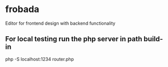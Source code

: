 # frobada
Editor for frontend design with backend functionality

## For local testing run the php server in path build-in  
php -S localhost:1234 router.php  

